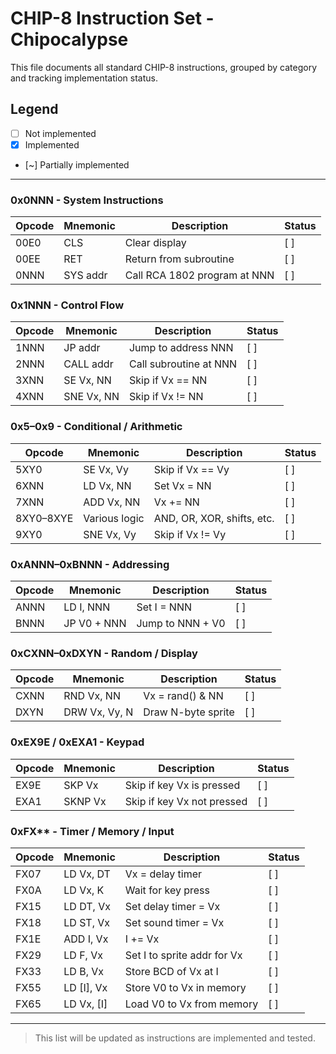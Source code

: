 # CHIP-8 Instruction Set - Chipocalypse

This file documents all standard CHIP-8 instructions, grouped by category and tracking implementation status.

## Legend

- [ ] Not implemented
- [x] Implemented
- [~] Partially implemented

---

### 0x0NNN - System Instructions

| Opcode     | Mnemonic      | Description                     | Status |
|------------|---------------|---------------------------------|--------|
| 00E0       | CLS           | Clear display                   | [ ]    |
| 00EE       | RET           | Return from subroutine          | [ ]    |
| 0NNN       | SYS addr      | Call RCA 1802 program at NNN    | [ ]    |

### 0x1NNN - Control Flow

| Opcode     | Mnemonic      | Description                     | Status |
|------------|---------------|---------------------------------|--------|
| 1NNN       | JP addr       | Jump to address NNN             | [ ]    |
| 2NNN       | CALL addr     | Call subroutine at NNN          | [ ]    |
| 3XNN       | SE Vx, NN     | Skip if Vx == NN                | [ ]    |
| 4XNN       | SNE Vx, NN    | Skip if Vx != NN                | [ ]    |

### 0x5–0x9 - Conditional / Arithmetic

| Opcode     | Mnemonic       | Description                   | Status |
|------------|----------------|-------------------------------|--------|
| 5XY0       | SE Vx, Vy      | Skip if Vx == Vy              | [ ]    |
| 6XNN       | LD Vx, NN      | Set Vx = NN                   | [ ]    |
| 7XNN       | ADD Vx, NN     | Vx += NN                      | [ ]    |
| 8XY0–8XYE  | Various logic  | AND, OR, XOR, shifts, etc.    | [ ]    |
| 9XY0       | SNE Vx, Vy     | Skip if Vx != Vy              | [ ]    |

### 0xANNN–0xBNNN - Addressing

| Opcode     | Mnemonic       | Description                   | Status |
|------------|----------------|-------------------------------|--------|
| ANNN       | LD I, NNN      | Set I = NNN                   | [ ]    |
| BNNN       | JP V0 + NNN    | Jump to NNN + V0              | [ ]    |

### 0xCXNN–0xDXYN - Random / Display

| Opcode     | Mnemonic       | Description                   | Status |
|------------|----------------|-------------------------------|--------|
| CXNN       | RND Vx, NN     | Vx = rand() & NN              | [ ]    |
| DXYN       | DRW Vx, Vy, N  | Draw N-byte sprite            | [ ]    |

### 0xEX9E / 0xEXA1 - Keypad

| Opcode     | Mnemonic       | Description                   | Status |
|------------|----------------|-------------------------------|--------|
| EX9E       | SKP Vx         | Skip if key Vx is pressed     | [ ]    |
| EXA1       | SKNP Vx        | Skip if key Vx not pressed    | [ ]    |

### 0xFX** - Timer / Memory / Input

| Opcode     | Mnemonic       | Description                   | Status |
|------------|----------------|-------------------------------|--------|
| FX07       | LD Vx, DT      | Vx = delay timer              | [ ]    |
| FX0A       | LD Vx, K       | Wait for key press            | [ ]    |
| FX15       | LD DT, Vx      | Set delay timer = Vx          | [ ]    |
| FX18       | LD ST, Vx      | Set sound timer = Vx          | [ ]    |
| FX1E       | ADD I, Vx      | I += Vx                       | [ ]    |
| FX29       | LD F, Vx       | Set I to sprite addr for Vx   | [ ]    |
| FX33       | LD B, Vx       | Store BCD of Vx at I          | [ ]    |
| FX55       | LD [I], Vx     | Store V0 to Vx in memory      | [ ]    |
| FX65       | LD Vx, [I]     | Load V0 to Vx from memory     | [ ]    |

---

> This list will be updated as instructions are implemented and tested.

